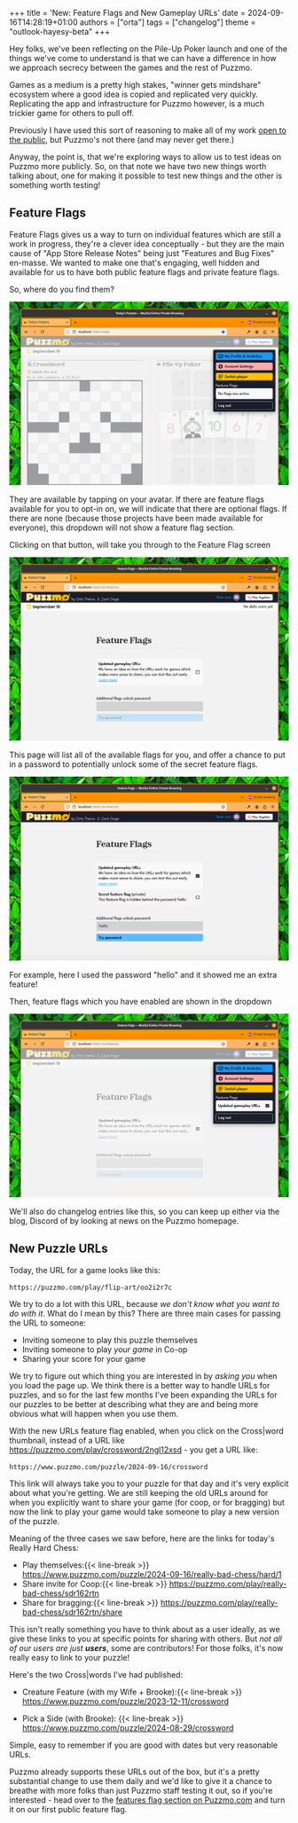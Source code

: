 +++
title = 'New: Feature Flags and New Gameplay URLs'
date = 2024-09-16T14:28:19+01:00
authors = ["orta"]
tags = ["changelog"]
theme = "outlook-hayesy-beta"
+++

Hey folks, we've been reflecting on the Pile-Up Poker launch and one of the things we've come to understand is that we can have a difference in how we approach secrecy between the games and the rest of Puzzmo.

Games as a medium is a pretty high stakes, "winner gets mindshare" ecosystem where a good idea is copied and replicated very quickly. Replicating the app and infrastructure for Puzzmo however, is a much trickier game for others to pull off.

Previously I have used this sort of reasoning to make all of my work [open to the public](https://artsy.github.io/blog/2019/04/29/how-did-artsy-become-oss-by-default/), but Puzzmo's not there (and may never get there.)

Anyway, the point is, that we're exploring ways to allow us to test ideas on Puzzmo more publicly. So, on that note we have two new things worth talking about, one for making it possible to test new things and the other is something worth testing!

## Feature Flags

Feature Flags gives us a way to turn on individual features which are still a work in progress, they're a clever idea conceptually - but they are the main cause of "App Store Release Notes" being just "Features and Bug Fixes" en-masse. We wanted to make one that's engaging, well hidden and available for us to have both public feature flags and private feature flags.

So, where do you find them? 

![A screenshot of the dropdown](dropdown.png)

They are available by tapping on your avatar. If there are feature flags available for you to opt-in on, we will indicate that there are optional flags. If there are none (because those projects have been made available for everyone), this dropdown will not show a feature flag section.

Clicking on that button, will take you through to the Feature Flag screen

![a screenshot of puzzmo's feature flag screen](feature-flag-screen.png)

This page will list all of the available flags for you, and offer a chance to put in a password to potentially unlock some of the secret feature flags.

![a feature flag with an admin setting](secret-feature-flag.png)

For example, here I used the password "hello" and it showed me an extra feature!

Then, feature flags which you have enabled are shown in the dropdown

![A screenshot of puzzmo.com  showing an active feature flag](active-ff.png)

We'll also do changelog entries like this, so you can keep up either via the blog, Discord of by looking at news on the Puzzmo homepage.


## New Puzzle URLs

Today, the URL for a game looks like this:

```
https://puzzmo.com/play/flip-art/oo2i2r7c
```

We try to do a lot with this URL, because _we don't know what you want to do with it_. What do I mean by this? There are three main cases for passing the URL to someone:

- Inviting someone to play this puzzle themselves
- Inviting someone to play _your game_ in Co-op
- Sharing your score for your game

We try to figure out which thing you are interested in by _asking you_ when you load the page up. We think there is a better way to handle URLs for puzzles, and so for the last few months I've been expanding the URLs for our puzzles to be better at describing what they are and being more obvious what will happen when you use them.

With the new URLs feature flag enabled, when you click on the Cross|word thumbnail, instead of a URL like https://puzzmo.com/play/crossword/2ngl12xsd - you get a URL like:

```
https://www.puzzmo.com/puzzle/2024-09-16/crossword
```

This link will always take you to your puzzle for that day and it's very explicit about what you're getting. We are still keeping the old URLs around for when you explicitly want to share your game (for coop, or for bragging) but now the link to play your game would take someone to play a new version of the puzzle. 

Meaning of the three cases we saw before, here are the links for today's Really Hard Chess:

- Play themselves:{{< line-break >}} https://www.puzzmo.com/puzzle/2024-09-16/really-bad-chess/hard/1
- Share invite for Coop:{{< line-break >}} https://puzzmo.com/play/really-bad-chess/sdr162rtn
- Share for bragging:{{< line-break >}} https://puzzmo.com/play/really-bad-chess/sdr162rtn/share

This isn't really something you have to think about as a user ideally, as we give these links to you at specific points for sharing with others. But _not all of our users are just **users**_, some are contributors! For those folks, it's now really easy to link to your puzzle!

Here's the two Cross|words I've had published:

- Creature Feature (with my Wife + Brooke):{{< line-break >}}
  https://www.puzzmo.com/puzzle/2023-12-11/crossword
  
- Pick a Side (with Brooke): {{< line-break >}}
  https://www.puzzmo.com/puzzle/2024-08-29/crossword

Simple, easy to remember if you are good with dates but very reasonable URLs.

Puzzmo already supports these URLs out of the box, but it's a pretty substantial change to use them daily and we'd like to give it a chance to breathe with more folks than just Puzzmo staff testing it out, so if you're interested - head over to the [features flag section on Puzzmo.com](https://puzzmo.com/me/features) and turn it on our first public feature flag.